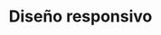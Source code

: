 ---
slug: "softSkill-5"
title: "Diseño responsivo"
img: {
    url: "/softSkill5.jpg",
    alt: "Imágen diseño responsivo"
}
description: "Verificar y ajustar el diseño del sitio web en diferentes dispositivos, para asegurar una experiencia de usuario consistente."
---